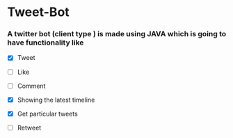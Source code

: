 # Tweet-Bot
### A twitter bot (client type ) is made using JAVA which is going to have functionality like
- [x] Tweet

- [ ] Like

- [ ] Comment 

- [x] Showing the latest timeline 

- [x] Get particular tweets
 
- [ ] Retweet

